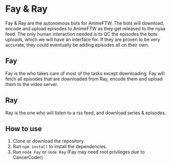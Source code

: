 # Fay & Ray
Fay & Ray are the autonomous bots for AnimeFTW. The bots will download, encode and upload episodes to AnimeFTW as they get released to the nyaa feed. The only human interaction needed is to QC the episodes the bots uploads, which we will have an interface for. If they are proven to be very accurate, they could eventually be adding episodes all on their own.

## Fay
Fay is the who takes care of most of the tasks except downloading. Fay will fetch all episodes that are downloaded from Ray, encode them and upload them to 
the video server.

## Ray
Ray is the one who will listen to a rss feed, and download series & episodes.

## How to use
1. Clone or download the repository.
2. Run `npm install` to install the dependencies.
3. Run `node Fay` or `node Ray` (Fay may need root privileges due to CancerCoder)
